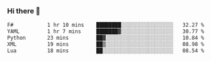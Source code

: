 ### Hi there 👋

<!--
**gustavkrist/gustavkrist** is a ✨ _special_ ✨ repository because its `README.md` (this file) appears on your GitHub profile.

Here are some ideas to get you started:

- 🔭 I’m currently working on ...
- 🌱 I’m currently learning ...
- 👯 I’m looking to collaborate on ...
- 🤔 I’m looking for help with ...
- 💬 Ask me about ...
- 📫 How to reach me: ...
- 😄 Pronouns: ...
- ⚡ Fun fact: ...
-->

<!--START_SECTION:waka-->

```txt
F#           1 hr 10 mins    ████████░░░░░░░░░░░░░░░░░   32.27 %
YAML         1 hr 7 mins     ███████▓░░░░░░░░░░░░░░░░░   30.77 %
Python       23 mins         ██▓░░░░░░░░░░░░░░░░░░░░░░   10.84 %
XML          19 mins         ██▒░░░░░░░░░░░░░░░░░░░░░░   08.98 %
Lua          18 mins         ██░░░░░░░░░░░░░░░░░░░░░░░   08.54 %
```

<!--END_SECTION:waka-->
